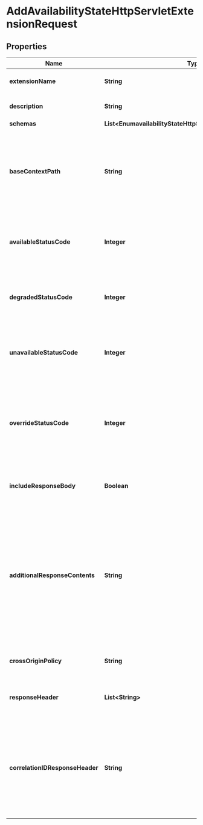 

# AddAvailabilityStateHttpServletExtensionRequest


## Properties

| Name | Type | Description | Notes |
|------------ | ------------- | ------------- | -------------|
|**extensionName** | **String** | Name of the new HTTP Servlet Extension |  |
|**description** | **String** | A description for this HTTP Servlet Extension |  [optional] |
|**schemas** | **List&lt;EnumavailabilityStateHttpServletExtensionSchemaUrn&gt;** |  |  |
|**baseContextPath** | **String** | Specifies the base context path that HTTP clients should use to access this servlet. The value must start with a forward slash and must represent a valid HTTP context path. |  |
|**availableStatusCode** | **Integer** | Specifies the HTTP status code that the servlet should return if the server considers itself to be available. |  |
|**degradedStatusCode** | **Integer** | Specifies the HTTP status code that the servlet should return if the server considers itself to be degraded. |  |
|**unavailableStatusCode** | **Integer** | Specifies the HTTP status code that the servlet should return if the server considers itself to be unavailable. |  |
|**overrideStatusCode** | **Integer** | Specifies a HTTP status code that the servlet should always return, regardless of the server&#39;s availability. If this value is defined, it will override the availability-based return codes. |  [optional] |
|**includeResponseBody** | **Boolean** | Indicates whether the response should include a body that is a JSON object. |  [optional] |
|**additionalResponseContents** | **String** | A JSON-formatted string containing additional fields to be returned in the response body. For example, an additional-response-contents value of &#39;{ \&quot;key\&quot;: \&quot;value\&quot; }&#39; would add the key and value to the root of the JSON response body. |  [optional] |
|**crossOriginPolicy** | **String** | The cross-origin request policy to use for the HTTP Servlet Extension. |  [optional] |
|**responseHeader** | **List&lt;String&gt;** | Specifies HTTP header fields and values added to response headers for all requests. |  [optional] |
|**correlationIDResponseHeader** | **String** | Specifies the name of the HTTP response header that will contain a correlation ID value. Example values are \&quot;Correlation-Id\&quot;, \&quot;X-Amzn-Trace-Id\&quot;, and \&quot;X-Request-Id\&quot;. |  [optional] |



